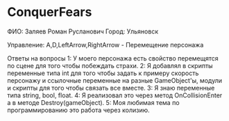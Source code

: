 # ConquerFears
ФИО: Заляев Роман Русланович
Город: Ульяновск

Управление: A,D,LeftArrow,RightArrow - Перемещение персонажа

Ответы на вопросы
1: У моего персонажа есть свойство перемещятся по сцене для того чтобы побеждать страхи.
2: Я добавлял в скрипты переменные типа int для того чтобы задать к примеру скорость персонажу и ссылочные переменные на разные GameObject'ы, модули и скрипты для того чтобы связать все вместе.
3: Я знаю переменные типа string, bool, float.
4: Я реализовал это через метод OnCollisionEnter а в методе Destroy(gameObject).
5: Моя любимая тема по программированию это работа через колизию.

